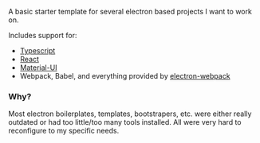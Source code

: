 A basic starter template for several electron based projects I want to work on.

Includes support for:

- [Typescript](https://www.typescriptlang.org/)
- [React](https://reactjs.org/)
- [Material-UI](https://material-ui.com/)
- Webpack, Babel, and everything provided by [electron-webpack](https://webpack.electron.build/)

### Why?

Most electron boilerplates, templates, bootstrapers, etc. were either really outdated or had too little/too many tools installed. All were very hard to reconfigure to my specific needs.
